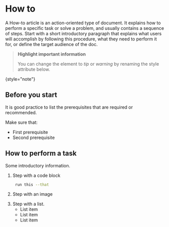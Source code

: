 # How to

A How-to article is an action-oriented type of document.
It explains how to perform a specific task or solve a problem, and usually contains a sequence of steps.
Start with a short introductory paragraph that explains what users will accomplish by following this procedure,
what they need to perform it for, or define the target audience of the doc.

> **Highlight important information**
>
> You can change the element to *tip* or *warning* by renaming the style attribute below.
>
{style="note"}

## Before you start

It is good practice to list the prerequisites that are required or recommended.

Make sure that:

- First prerequisite
- Second prerequisite

## How to perform a task

Some introductory information.

1. Step with a code block

   ```bash
    run this --that
   ```

2. Step with an image
   
<!-- The 'src' attribute should contain the name of an image from the '/images' folder in your project -->

3. Step with a list.
    - List item
    - List item
    - List item